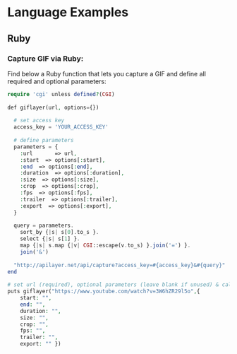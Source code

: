 # Language Examples

## Ruby

### Capture GIF via Ruby:

Find below a Ruby function that lets you capture a GIF and define all required and optional parameters:

```php
require 'cgi' unless defined?(CGI)
 
def giflayer(url, options={})
    
  # set access key
  access_key = 'YOUR_ACCESS_KEY'
  
  # define parameters
  parameters = {
    :url       => url,
    :start  => options[:start],
    :end  => options[:end],
    :duration  => options[:duration],
    :size  => options[:size],
    :crop  => options[:crop],
    :fps  => options[:fps],
    :trailer  => options[:trailer],
    :export  => options[:export],
  }
   
  query = parameters.
    sort_by {|s| s[0].to_s }. 
    select {|s| s[1] }.       
    map {|s| s.map {|v| CGI::escape(v.to_s) }.join('=') }.
    join('&')
  
  "http://apilayer.net/api/capture?access_key=#{access_key}&#{query}"
end
 
# set url (required), optional parameters (leave blank if unused) & call function
puts giflayer("https://www.youtube.com/watch?v=3W6hZR29l5o",{ 
    start: "", 
    end: "", 
    duration: "", 
    size: "", 
    crop: "", 
    fps: "", 
    trailer: "", 
    export: "" })     
```
